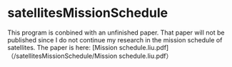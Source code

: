 # satellitesMissionSchedule

This program is conbined with an unfinished paper. That paper will not be published since I do not continue my research in the mission schedule of 
satellites. 
The paper is here:  [Mission schedule.liu.pdf]（/satellitesMissionSchedule/Mission schedule.liu.pdf）
